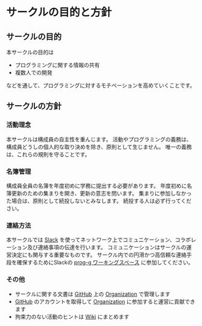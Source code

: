 # サークルの目的と方針
## サークルの目的

本サークルの目的は

- プログラミングに関する情報の共有
- 複数人での開発

などを通して、プログラミングに対するモチベーションを高めていくことです。


## サークルの方針
### 活動理念

本サークルは構成員の自主性を重んじます。
活動やプログラミングの義務は、構成員どうしの個人的な取り決めを除き、原則として生じません。
唯一の義務は、これらの規則を守ることです。

### 名簿管理

構成員全員の名簿を年度初めに学務に提出する必要があります。
年度初めに名簿更新のための集まりを開き、更新の意志を問います。
集まりに参加しなかった場合は、原則として続投しないとみなします。
続投する人は必ず行ってください。

### 連絡方法

本サークルでは [Slack](https://slack.com/intl/ja-jp/) を使ってネットワーク上でコミュニケーション、コラボレーション及び連絡事項の伝達を行います。
コミュニケーションはサークルの運営決定にも関与する重要なものです。
サークル内での円滑かつ高信頼な連絡手段を確保するためにSlackの [prog-g ワーキングスペース](https://prog-g.slack.com/) に参加してください。

### その他

- サークルに関する文書は [GitHub](https://github.com/) 上の [Organization](https://github.com/prog-g) で管理します
- [GitHub](https://github.com/) のアカウントを取得して [Organization](https://github.com/prog-g) に参加すると運営に貢献できます
- 拘束力のない活動のヒントは [Wiki](https://github.com/prog-g/wiki/wiki) にまとめます
